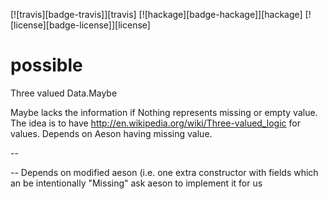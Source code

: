 [![travis][badge-travis]][travis]
[![hackage][badge-hackage]][hackage]
[![license][badge-license]][license]

possible
========

Three valued Data.Maybe


Maybe lacks the information if Nothing represents missing or empty value. 
The idea is to have http://en.wikipedia.org/wiki/Three-valued_logic for values.
Depends on Aeson having missing value.

--

-- Depends on modified aeson (i.e. one extra constructor with fields which an be intentionally "Missing"
ask aeson to implement it for us
